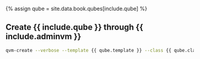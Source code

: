 {% assign qube = site.data.book.qubes[include.qube] %}
## Create **{{ include.qube }}** through **{{ include.adminvm }}**

```bash
qvm-create --verbose --template {{ qube.template }} --class {{ qube.class }} --label {{ qube.label }} {{ include.qube }}
```
